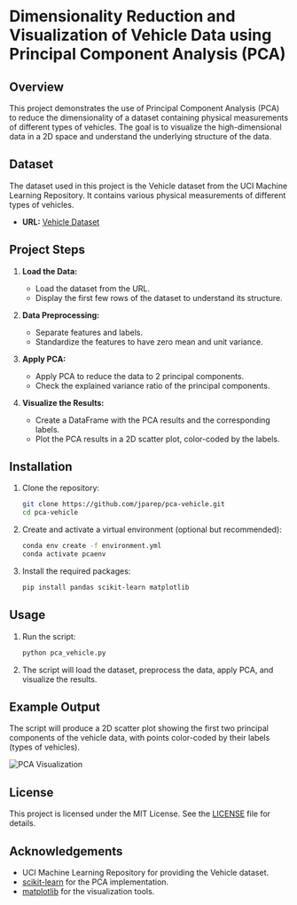 # Dimensionality Reduction and Visualization of Vehicle Data using Principal Component Analysis (PCA)

## Overview
This project demonstrates the use of Principal Component Analysis (PCA) to reduce the dimensionality of a dataset containing physical measurements of different types of vehicles. The goal is to visualize the high-dimensional data in a 2D space and understand the underlying structure of the data.

## Dataset
The dataset used in this project is the Vehicle dataset from the UCI Machine Learning Repository. It contains various physical measurements of different types of vehicles.

- **URL:** [Vehicle Dataset](https://archive.ics.uci.edu/ml/machine-learning-databases/statlog/vehicle/vehicle.dat)

## Project Steps

1. **Load the Data:**
   - Load the dataset from the URL.
   - Display the first few rows of the dataset to understand its structure.

2. **Data Preprocessing:**
   - Separate features and labels.
   - Standardize the features to have zero mean and unit variance.

3. **Apply PCA:**
   - Apply PCA to reduce the data to 2 principal components.
   - Check the explained variance ratio of the principal components.

4. **Visualize the Results:**
   - Create a DataFrame with the PCA results and the corresponding labels.
   - Plot the PCA results in a 2D scatter plot, color-coded by the labels.

## Installation

1. Clone the repository:
    ```bash
    git clone https://github.com/jparep/pca-vehicle.git
    cd pca-vehicle
    ```

2. Create and activate a virtual environment (optional but recommended):
    ```bash
    conda env create -f environment.yml
    conda activate pcaenv
    ```

3. Install the required packages:
    ```bash
    pip install pandas scikit-learn matplotlib
    ```

## Usage

1. Run the script:
    ```bash
    python pca_vehicle.py
    ```

2. The script will load the dataset, preprocess the data, apply PCA, and visualize the results.

## Example Output
The script will produce a 2D scatter plot showing the first two principal components of the vehicle data, with points color-coded by their labels (types of vehicles).

![PCA Visualization](example_plot.png)

## License
This project is licensed under the MIT License. See the [LICENSE](LICENSE) file for details.

## Acknowledgements
- UCI Machine Learning Repository for providing the Vehicle dataset.
- [scikit-learn](https://scikit-learn.org/stable/) for the PCA implementation.
- [matplotlib](https://matplotlib.org/) for the visualization tools.
